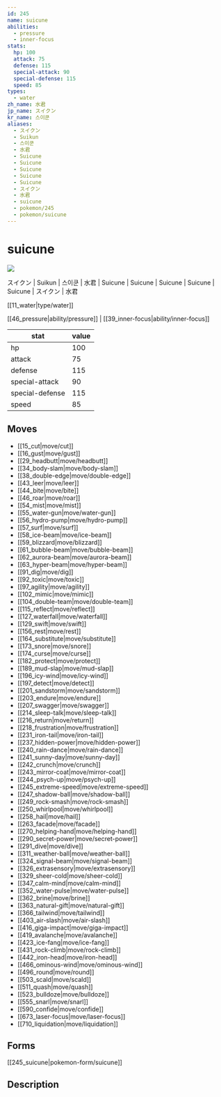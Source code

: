 ```yaml
---
id: 245
name: suicune
abilities:
  - pressure
  - inner-focus
stats:
  hp: 100
  attack: 75
  defense: 115
  special-attack: 90
  special-defense: 115
  speed: 85
types:
  - water
zh_name: 水君
jp_name: スイクン
kr_name: 스이쿤
aliases:
  - スイクン
  - Suikun
  - 스이쿤
  - 水君
  - Suicune
  - Suicune
  - Suicune
  - Suicune
  - Suicune
  - スイクン
  - 水君
  - suicune
  - pokemon/245
  - pokemon/suicune
---
```

# suicune

![](https://raw.githubusercontent.com/PokeAPI/sprites/master/sprites/pokemon/245.png)

スイクン | Suikun | 스이쿤 | 水君 | Suicune | Suicune | Suicune | Suicune | Suicune | スイクン | 水君

[[11_water|type/water]]

[[46_pressure|ability/pressure]] | [[39_inner-focus|ability/inner-focus]]

|stat|value|
|---|---|
|hp|100|
|attack|75|
|defense|115|
|special-attack|90|
|special-defense|115|
|speed|85|


## Moves

- [[15_cut|move/cut]]
- [[16_gust|move/gust]]
- [[29_headbutt|move/headbutt]]
- [[34_body-slam|move/body-slam]]
- [[38_double-edge|move/double-edge]]
- [[43_leer|move/leer]]
- [[44_bite|move/bite]]
- [[46_roar|move/roar]]
- [[54_mist|move/mist]]
- [[55_water-gun|move/water-gun]]
- [[56_hydro-pump|move/hydro-pump]]
- [[57_surf|move/surf]]
- [[58_ice-beam|move/ice-beam]]
- [[59_blizzard|move/blizzard]]
- [[61_bubble-beam|move/bubble-beam]]
- [[62_aurora-beam|move/aurora-beam]]
- [[63_hyper-beam|move/hyper-beam]]
- [[91_dig|move/dig]]
- [[92_toxic|move/toxic]]
- [[97_agility|move/agility]]
- [[102_mimic|move/mimic]]
- [[104_double-team|move/double-team]]
- [[115_reflect|move/reflect]]
- [[127_waterfall|move/waterfall]]
- [[129_swift|move/swift]]
- [[156_rest|move/rest]]
- [[164_substitute|move/substitute]]
- [[173_snore|move/snore]]
- [[174_curse|move/curse]]
- [[182_protect|move/protect]]
- [[189_mud-slap|move/mud-slap]]
- [[196_icy-wind|move/icy-wind]]
- [[197_detect|move/detect]]
- [[201_sandstorm|move/sandstorm]]
- [[203_endure|move/endure]]
- [[207_swagger|move/swagger]]
- [[214_sleep-talk|move/sleep-talk]]
- [[216_return|move/return]]
- [[218_frustration|move/frustration]]
- [[231_iron-tail|move/iron-tail]]
- [[237_hidden-power|move/hidden-power]]
- [[240_rain-dance|move/rain-dance]]
- [[241_sunny-day|move/sunny-day]]
- [[242_crunch|move/crunch]]
- [[243_mirror-coat|move/mirror-coat]]
- [[244_psych-up|move/psych-up]]
- [[245_extreme-speed|move/extreme-speed]]
- [[247_shadow-ball|move/shadow-ball]]
- [[249_rock-smash|move/rock-smash]]
- [[250_whirlpool|move/whirlpool]]
- [[258_hail|move/hail]]
- [[263_facade|move/facade]]
- [[270_helping-hand|move/helping-hand]]
- [[290_secret-power|move/secret-power]]
- [[291_dive|move/dive]]
- [[311_weather-ball|move/weather-ball]]
- [[324_signal-beam|move/signal-beam]]
- [[326_extrasensory|move/extrasensory]]
- [[329_sheer-cold|move/sheer-cold]]
- [[347_calm-mind|move/calm-mind]]
- [[352_water-pulse|move/water-pulse]]
- [[362_brine|move/brine]]
- [[363_natural-gift|move/natural-gift]]
- [[366_tailwind|move/tailwind]]
- [[403_air-slash|move/air-slash]]
- [[416_giga-impact|move/giga-impact]]
- [[419_avalanche|move/avalanche]]
- [[423_ice-fang|move/ice-fang]]
- [[431_rock-climb|move/rock-climb]]
- [[442_iron-head|move/iron-head]]
- [[466_ominous-wind|move/ominous-wind]]
- [[496_round|move/round]]
- [[503_scald|move/scald]]
- [[511_quash|move/quash]]
- [[523_bulldoze|move/bulldoze]]
- [[555_snarl|move/snarl]]
- [[590_confide|move/confide]]
- [[673_laser-focus|move/laser-focus]]
- [[710_liquidation|move/liquidation]]

## Forms



[[245_suicune|pokemon-form/suicune]]

## Description



